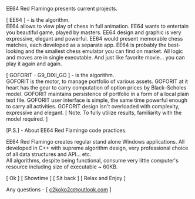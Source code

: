 EE64 Red Flamingo presents current projects.

[ EE64 ] - is the algorithm.  
  EE64 allows to view play of chess in full animation. 
  EE64 wants to entertain you beautiful game, played by masters. 
  EE64 design and graphic is very expressive, elegant and powerful.
  EE64 would present memorable chess matches, each developed as a separate app. 
  EE64 is probably the best-looking and the smallest chess emulator you can find on market.
       All logic and moves are in single executable.
       And just like favorite movie... you can play it again and again.
       
[ GOFORIT - G9_DIXI_GO ] - is the algorithm.                         
  GOFORIT is the motor, to manage portfolio of various assets.
  GOFORIT at it heart has the gear to carry computation of option prices by Black–Scholes model.
  GOFORIT maintains persistence of portfolio in a form of a local plain text file.
  GOFORIT user interface is simple, the same time powerful enough to carry all activities.
  GOFORIT design isn't overloaded with complexity, expressive and elegant.
       [ Note. To fully utilize results, familiarity with the model required. ]


[P.S.] - About EE64 Red Flamingo code practices.

EE64 Red Flamingo creates regular stand alone Windows applications.
All developed in C++ with supreme algorithm design, very professional choice of all data structures and API... etc.  
All algorithms, despite being functional, consume very little computer's resource including size of executable ~ 60KB.

[ Ok ] [ Showtime ] [ Sit back ] [ Relax and Enjoy ]

Any questions - [ c2koko2c@outlook.com ]

